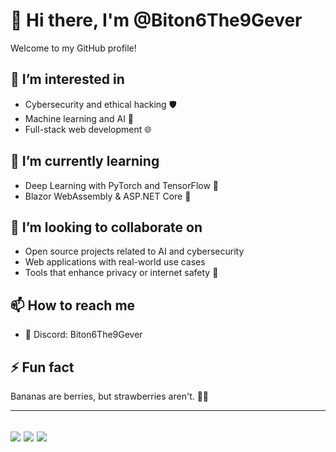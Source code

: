 # 👋 Hi there, I'm @Biton6The9Gever

Welcome to my GitHub profile!

## 👀 I’m interested in
- Cybersecurity and ethical hacking 🛡️  
- Machine learning and AI 🤖  
- Full-stack web development 🌐  

## 🌱 I’m currently learning
- Deep Learning with PyTorch and TensorFlow 🧠   
- Blazor WebAssembly & ASP.NET Core 🚀

## 💞️ I’m looking to collaborate on
- Open source projects related to AI and cybersecurity  
- Web applications with real-world use cases  
- Tools that enhance privacy or internet safety 🔐

## 📫 How to reach me
- 💬 Discord: Biton6The9Gever  

## ⚡ Fun fact
Bananas are berries, but strawberries aren't. 🍌🍓

---
![](https://github-readme-stats.vercel.app/api/top-langs/?username=Biton6The9Gever&theme=gruvbox&hide_border=false&include_all_commits=true&count_private=true&layout=compact)
![](https://nirzak-streak-stats.vercel.app/?user=Biton6The9Gever&theme=radical&hide_border=false)
![](https://github-readme-stats.vercel.app/api?username=Biton6The9Gever&theme=radical&hide_border=false&include_all_commits=true&count_private=true)
---
<!---
Biton6The9Gever/Biton6The9Gever is a ✨ special ✨ repository because its `README.md` (this file) appears on your GitHub profile.
You can click the Preview link to take a look at your changes.
--->
